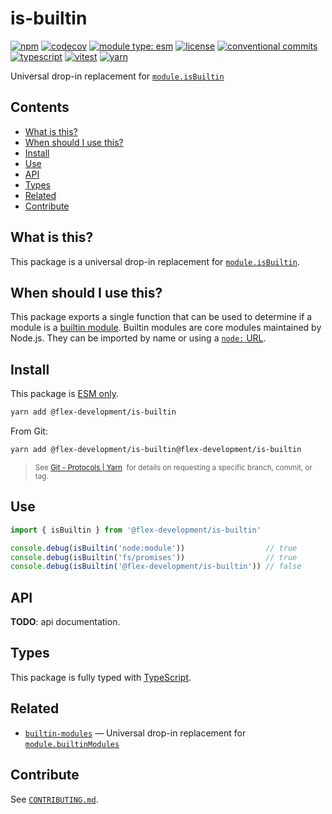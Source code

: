# is-builtin

[![npm](https://img.shields.io/npm/v/@flex-development/is-builtin.svg)](https://npmjs.com/package/@flex-development/is-builtin)
[![codecov](https://codecov.io/github/flex-development/is-builtin/branch/main/graph/badge.svg?token=MQ427OD7XD)](https://codecov.io/github/flex-development/is-builtin)
[![module type: esm](https://img.shields.io/badge/module%20type-esm-brightgreen)](https://github.com/voxpelli/badges-cjs-esm)
[![license](https://img.shields.io/github/license/flex-development/is-builtin.svg)](LICENSE.md)
[![conventional commits](https://img.shields.io/badge/-conventional%20commits-fe5196?logo=conventional-commits&logoColor=ffffff)](https://conventionalcommits.org/)
[![typescript](https://img.shields.io/badge/-typescript-3178c6?logo=typescript&logoColor=ffffff)](https://typescriptlang.org/)
[![vitest](https://img.shields.io/badge/-vitest-6e9f18?style=flat&logo=vitest&logoColor=ffffff)](https://vitest.dev/)
[![yarn](https://img.shields.io/badge/-yarn-2c8ebb?style=flat&logo=yarn&logoColor=ffffff)](https://yarnpkg.com/)

Universal drop-in replacement for [`module.isBuiltin`][1]

## Contents

- [What is this?](#what-is-this)
- [When should I use this?](#when-should-i-use-this)
- [Install](#install)
- [Use](#use)
- [API](#api)
- [Types](#types)
- [Related](#related)
- [Contribute](#contribute)

## What is this?

This package is a universal drop-in replacement for [`module.isBuiltin`][1].

## When should I use this?

This package exports a single function that can be used to determine if a module is a [builtin module][2]. Builtin
modules are core modules maintained by Node.js. They can be imported by name or using a [`node:` URL][3].

## Install

This package is [ESM only][4].

```sh
yarn add @flex-development/is-builtin
```

From Git:

```sh
yarn add @flex-development/is-builtin@flex-development/is-builtin
```

<blockquote>
  <small>
    See <a href='https://yarnpkg.com/features/protocols#git'>Git - Protocols | Yarn</a>
    &nbsp;for details on requesting a specific branch, commit, or tag.
  </small>
</blockquote>

## Use

```typescript
import { isBuiltin } from '@flex-development/is-builtin'

console.debug(isBuiltin('node:module'))                  // true
console.debug(isBuiltin('fs/promises'))                  // true
console.debug(isBuiltin('@flex-development/is-builtin')) // false
```

## API

**TODO**: api documentation.

## Types

This package is fully typed with [TypeScript][5].

## Related

- [`builtin-modules`][6] &mdash; Universal drop-in replacement for [`module.builtinModules`][7]

## Contribute

See [`CONTRIBUTING.md`](CONTRIBUTING.md).

[1]: https://nodejs.org/api/module.html#moduleisbuiltinmodulename
[2]: https://nodejs.org/api/esm.html#builtin-modules
[3]: https://nodejs.org/api/esm.html#node-imports
[4]: https://gist.github.com/sindresorhus/a39789f98801d908bbc7ff3ecc99d99c
[5]: https://www.typescriptlang.org
[6]: https://github.com/flex-development/builtin-modules
[7]: https://nodejs.org/api/module.html#modulebuiltinmodules
